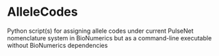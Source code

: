 # AlleleCodes
Python script(s) for assigning allele codes under current PulseNet nomenclature system in BioNumerics but as a command-line executable without BioNumerics dependencies
